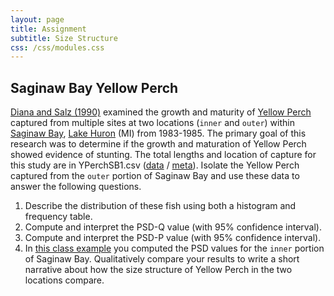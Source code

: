 ```yaml
---
layout: page
title: Assignment
subtitle: Size Structure
css: /css/modules.css
---
```


## Saginaw Bay Yellow Perch
[Diana and Salz (1990)](http://www.tandfonline.com/doi/abs/10.1577/1548-8659%281990%29119%3C0976%3AESGAMO%3E2.3.CO%3B2) examined the growth and maturity of [Yellow Perch](https://en.wikipedia.org/wiki/Yellow_perch) captured from  multiple sites at two locations (`inner` and `outer`) within [Saginaw Bay](https://en.wikipedia.org/wiki/Saginaw_Bay), [Lake Huron](https://en.wikipedia.org/wiki/Lake_Huron) (MI) from 1983-1985. The primary goal of this research was to determine if the growth and maturation of Yellow Perch showed evidence of stunting. The total lengths and location of capture for this study are in YPerchSB1.csv ([data](https://raw.githubusercontent.com/droglenc/FSAdata/master/data-raw/YPerchSB1.csv) / [meta](http://derekogle.com/fishR/data/data-html/YPerchSB1.html)). Isolate the Yellow Perch captured from the `outer` portion of Saginaw Bay and use these data to answer the following questions.

1. Describe the distribution of these fish using both a histogram and frequency table.
1. Compute and interpret the PSD-Q value (with 95% confidence interval).
1. Compute and interpret the PSD-P value (with 95% confidence interval).
1. In [this class example](../CEX/SizeStructure2_CEX2) you computed the PSD values for the `inner` portion of Saginaw Bay. Qualitatively compare your results to write a short narrative about how the size structure of Yellow Perch in the two locations compare.
